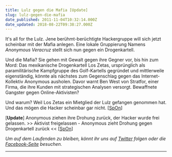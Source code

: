 ```yaml
---
title: Lulz gegen die Mafia [Update]
slug: lulz-gegen-die-mafia
date_published: 2011-11-04T10:32:14.000Z
date_updated: 2018-08-22T09:38:27.000Z
---
```


It's all for the Lulz. Jene berühmt-berüchtigte Hackergruppe will sich jetzt scheinbar mit der Mafia anlegen. Eine lokale Gruppierung Namens *Anonymous Veracruz* stellt sich nun gegen ein Drogenkartell.

Und die Mafia? Sie gehen mit Gewalt gegen ihre Gegner vor, bis hin zum Mord: Das mexikanische Drogenkartell Los Zetas, ursprünglich als paramilitärische Kampfgruppe des Golf-Kartells gegründet und mittlerweile eigenständig, könnte als nächstes zum Gegenschlag gegen das Internet-Kollektiv Anonymous ausholen. Davor warnt Ben West von Stratfor, einer Firma, die ihre Kunden mit strategischen Analysen versorgt. Bewaffnete Gangster gegen Online-Aktivisten?

Und warum? Weil Los Zetas ein Mietglied der Lulz gefangen genommen hat. Und das mögen die Hacker scheinbar gar nicht. [[SpOn](http://www.spiegel.de/netzwelt/web/0,1518,795642,00.html)]

[**Update**] Anonymous ziehen ihre Drohung zurück, der Hacker wurde frei gelassen. >> Aktivist freigelassen - Anonymous zieht Drohung gegen Drogenkartell zurück << [[SpOn](http://www.spiegel.de/netzwelt/netzpolitik/0,1518,795996,00.html)]

*Um auf dem Laufenden zu bleiben, könnt ihr uns auf [Twitter](http://twitter.com/#%21/thafakerde) folgen oder die [Facebook-Seite](http://de-de.facebook.com/pages/thafaker-auf-Beton/154600141278763) besuchen.*

---
